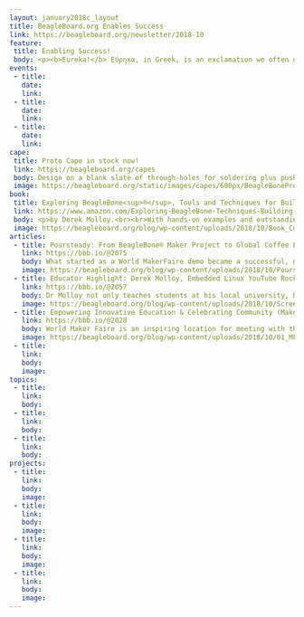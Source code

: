 ```yaml
---
layout: january2018c_layout
title: BeagleBoard.org Enables Success
link: https://beagleboard.org/newsletter/2018-10
feature:
 title: Enabling Success!
 body: <p><b>Eureka!</b> Εύρηκα, in Greek, is an exclamation we often use to celebrate the success of a discovery or invention.  Its first use is attributed to ancient Greek mathematician and inventor Archimedes.</p><p>One of the greatest feelings an inventor can experience is that moment when something works, when the code is de-bugged, when the pieces come together.  Enabling success, supporting invention, and encouraging entrepreneurship is the foundation of the BeagleBoard.org community.  Open Source hardware and software is by its very nature a place for creativity to blossom into successful invention.</p><p>We’ve just returned from <a href="https://beagleboard.org/blog/2018-10-18-empowering-innovative-education-celebrating-community-maker-faire-nyc">Maker Faire New York</a>, a great place to interact with creative inventors and educators of all ages, backgrounds, and experience levels.  In this month’s dish, learn more about community members who have taken their ideas to great heights, like the <a href="https://beagleboard.org/p/bigjosh/three-story-tall-clock-final-entry-5ab263">three story tall clock</a>, or around the world, like the successful <a href="https://beagleboard.org/blog/2018-10-22-poursteady">coffee equipment company</a> who got their start at a Maker Faire.  We celebrate these, and also that spark when a student shouts “Eureka!” after lighting their first LED.  As part of our continued celebration of the BeagleBoard.org 10 year anniversary, we’d love to publish your success story.  Email us at <a href="christi@beagleboard.org">christi@beagleboard.org</a> with your story and a link to your project or product.<br>&mdash;<strong>Christine Long</strong>, <em>Executive Director</em></p>
events:
 - title:
   date:
   link:
 - title:
   date:
   link:
 - title:
   date:
   link:
cape:
 title: Proto Cape in stock now!
 link: https://beagleboard.org/capes
 body: Design on a blank slate of through-holes for soldering plus push buttons, LEDs and I2C.
 image: https://beagleboard.org/static/images/capes/600px/BeagleBoneProtoCapeA2_Top.png
book:
 title: Exploring BeagleBone<sup>®</sup>, Tools and Techniques for Building with Embedded Linux
 link: https://www.amazon.com/Exploring-BeagleBone-Techniques-Building-Embedded/dp/1118935128/
 body: <p>by Derek Molloy.<br><br>With hands-on examples and outstanding guidance this book provides detailed instructions for both hardware and software essentials.  From beginner to advanced projects such as Internet-of-Things and real-time interfacing.</p>
 image: https://beagleboard.org/blog/wp-content/uploads/2018/10/Book_Cover_Shadow_300px.jpg
articles:
 - title: Poursteady: From BeagleBone® Maker Project to Global Coffee Equipment Company
   link: https://bbb.io/@2075
   body: What started as a World MakerFaire demo became a successful, global, commercial coffee equipment company.  This IoT robotic pour-over coffee machine combines precision motion-control with speed and reliability.
   image: https://beagleboard.org/blog/wp-content/uploads/2018/10/Poursteady-at-show.png
 - title: Educator Highlight: Derek Molloy, Embedded Linux YouTube Rock-Star and Author
   link: https://bbb.io/@2057
   body: Dr Molloy not only teaches students at his local university, he also shares his teaching materials with over one million YouTube viewers.  In this interview, he reveals why and how BeagleBone helps students and instructors succeed.
   image: https://beagleboard.org/blog/wp-content/uploads/2018/10/Screen-Shot-2018-10-19-at-8.33.03-AM.png 
 - title: Empowering Innovative Education & Celebrating Community (Maker Faire NYC)
   link: https://bbb.io/@2028
   body: World Maker Faire is an inspiring location for meeting with the BeagleBoard.org® community.  Check out the demos, talks and celebrations we shared.  Get started with PocketBeagle® using the educational workshop materials.
   image: https://beagleboard.org/blog/wp-content/uploads/2018/10/01_MFNYboothcrew280_1.jpg
 - title:
   link:
   body:
   image:
topics:
 - title:
   link:
   body:
 - title:
   link:
   body:
 - title:
   link:
   body:
projects:
 - title:
   link:
   body:
   image:
 - title:
   link:
   body:
   image:
 - title:
   link:
   body:
   image:
 - title:
   link:
   body:
   image:
---
```

